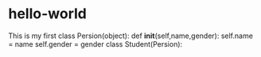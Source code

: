 # hello-world
This is my first
class Persion(object):
def __init__(self,name,gender):
    self.name = name
    self.gender = gender
class Student(Persion):
    
